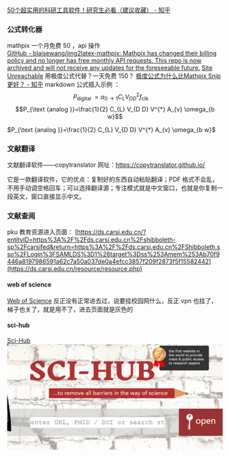 [50个超实用的科研工具软件！研究生必看（建议收藏） - 知乎](https://zhuanlan.zhihu.com/p/449058702#:~:text=%E7%A0%94%E7%A9%B6%E7%94%9F%E5%BF%85%E7%9C%8B%EF%BC%88%E5%BB%BA%E8%AE%AE%E6%94%B6%E8%97%8F%EF%BC%89%201%20%E8%AE%BA%E6%96%87%E4%B8%8B%E8%BD%BD%E5%B7%A5%E5%85%B7%20%E4%B8%AD%E5%9B%BD%E7%9F%A5%E7%BD%91%20%E5%9B%BD%E5%86%85%E6%9C%80%E5%85%A8%E8%AE%BA%E6%96%87%E6%95%B0%E6%8D%AE%E5%BA%93%EF%BC%8C%E6%B2%A1%E6%9C%89%E4%B9%8B%E4%B8%80%E3%80%82%20...%202%20%E8%AE%BA%E6%96%87%E9%98%85%E8%AF%BB%E5%B7%A5%E5%85%B7,Python%20...%208%20%E5%85%AC%E5%BC%8F%E7%BC%96%E8%BE%91%E5%B7%A5%E5%85%B7%20Mathpix%20Snipping%20...%20%E6%9B%B4%E5%A4%9A%E9%A1%B9%E7%9B%AE)

### 公式转化器
mathpix  一个月免费 50 ，api 操作  
[GitHub - blaisewang/img2latex-mathpix: Mathpix has changed their billing policy and no longer has free monthly API requests. This repo is now archived and will not receive any updates for the foreseeable future.](https://github.com/blaisewang/img2latex-mathpix)
[Site Unreachable](https://blog.csdn.net/weixin_44984664/article/details/105242426)
用极度公式代替？一天免费 150？
[极度公式为什么比Mathpix Snip更好？ - 知乎](https://zhuanlan.zhihu.com/p/378394651)
markdown 公式插入示例 ：
$$P_{\text {digital }}=\alpha_{0 \rightarrow 1} C_{L} V_{D D}^{2} f_{\text {clk }} \quad$$
$$P_{\text {analog }}=\frac{1}{2} C_{L} V_{D D} V^{*} A_{v} \omega_{b w}$$

$P_{\text {analog }}=\frac{1}{2} C_{L} V_{D D} V^{*} A_{v} \omega_{b w}$  

### 文献翻译

文献翻译软件——copytranslator
网址：https://copytranslator.github.io/

它是一款翻译软件，它的优点：复制好的东西自动粘贴翻译；PDF 格式不会乱，不用手动调空格回车；可以选择翻译源；专注模式就是中文窗口，也就是你复制一段英文，窗口直接显示中文。

### 文献查阅
pku 教育资源进入页面：
[https://ds.carsi.edu.cn/?entityID=https%3A%2F%2Fds.carsi.edu.cn%2Fshibboleth-sp%2Fcarsifed&return=https%3A%2F%2Fds.carsi.edu.cn%2FShibboleth.sso%2FLogin%3FSAMLDS%3D1%26target%3Dss%253Amem%253Ab70f9446a8197986591a62c7a50a037de0a4efcc3857f209f2873f5f15582442](https://ds.carsi.edu.cn/resource/resource.php)

#### web of science
[Web of Science](https://www.webofscience.com/wos/alldb/basic-search)
反正没有正常进去过，说要挂校园网什么，反正 vpn 也挂了，梯子也关了，就是用不了，进去页面就是灰色的

#### sci-hub
[Sci-Hub](https://sci-hub.hkvisa.net/)
![](https://raw.githubusercontent.com/acdefg/cdn/main/obsidian/20230428143323.png)


